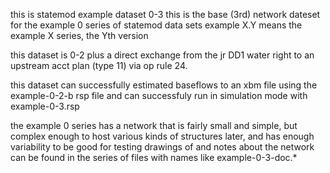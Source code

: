 this is statemod example dataset 0-3
this is the base (3rd) network dateset for the example 0 series
  of statemod data sets
example X.Y means the example X series, the Yth version

this dataset is 0-2 plus a direct exchange from the jr DD1 water right to
an upstream acct plan (type 11) via op rule 24.

this dataset can successfully estimated baseflows to an xbm file
using the example-0-2-b rsp file
and can successfuly run in simulation mode with example-0-3.rsp

the example 0 series has a network that is fairly small and simple,
  but complex enough to host various kinds of structures later,
  and has enough variability to be good for testing
drawings of and notes about the network can be found in the series
  of files with names like example-0-3-doc.*
